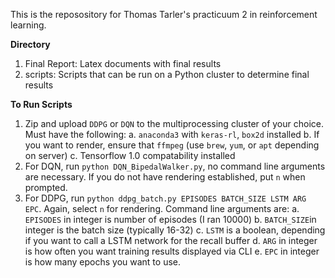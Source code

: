 This is the reposository for Thomas Tarler's practicuum 2 in reinforcement learning. 

**Directory**
1. Final Report: Latex documents with final results
2. scripts: Scripts that can be run on a Python cluster to determine final results


**To Run Scripts**
1. Zip and upload `DDPG` or `DQN` to the multiprocessing cluster of your choice. Must have the following:
    a. `anaconda3` with  `keras-rl`, `box2d` installed
    b. If you want to render, ensure that `ffmpeg` (use `brew`, `yum`, or `apt` depending on server)
    c. Tensorflow 1.0 compatability installed
2. For DQN, run `python DQN_BipedalWalker.py`, no command line arguments are necessary. If you do not have rendering established, put `n` when prompted. 
3. For DDPG, run `python ddpg_batch.py EPISODES BATCH_SIZE LSTM ARG EPC`. Again, select `n` for rendering. Command line arguments are:
    a. `EPISODES` in integer is number of episodes (I ran 10000)
    b. `BATCH_SIZE`in integer is the batch size (typically 16-32)
    c. `LSTM` is a boolean, depending if you want to call a LSTM network for the recall buffer
    d. `ARG` in integer is how often you want training results displayed via CLI
    e. `EPC` in integer is how many epochs you want to use. 
